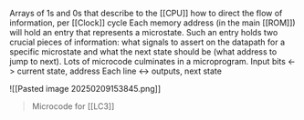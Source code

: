 Arrays of 1s and 0s that describe to the [[CPU]] how to direct the flow of information, per [[Clock]] cycle
Each memory address (in the main [[ROM]]) will hold an entry that represents a microstate. Such an entry holds two crucial pieces of information: what signals to assert on the datapath for a specific microstate and what the next state should be (what address to jump to next).
Lots of microcode culminates in a microprogram.
Input bits <-> current state, address
Each line <-> outputs, next state

![[Pasted image 20250209153845.png]]
> Microcode for [[LC3]]
